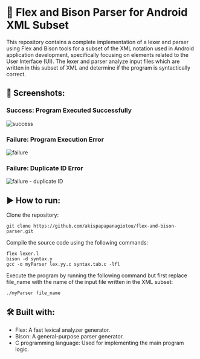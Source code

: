 ﻿# 🔎 Flex and Bison Parser for Android XML Subset
This repository contains a complete implementation of a lexer and parser using Flex and Bison tools for a subset of the XML notation used in Android application development, specifically focusing on elements related to the User Interface (UI). The lexer and parser analyze input files which are written in this subset of XML and determine if the program is syntactically correct.
## 📸 Screenshots:
### Success: Program Executed Successfully
![success](https://github.com/akispapapanagiotou/flex-and-bison-parser/assets/111454100/6126a471-3925-4482-a312-56cc5a4853ce)
### Failure: Program Execution Error
![failure](https://github.com/akispapapanagiotou/flex-and-bison-parser/assets/111454100/a6d23cca-b9b2-4c9f-a459-343f39df37c3)
### Failure: Duplicate ID Error
![failure - duplicate ID](https://github.com/akispapapanagiotou/flex-and-bison-parser/assets/111454100/2f2804a9-5c7f-44dc-a4e7-ed591149857e)
## ▶️ How to run:
Clone the repository:
```
git clone https://github.com/akispapapanagiotou/flex-and-bison-parser.git
```
Compile the source code using the following commands:
```
flex lexer.l
bison -d syntax.y
gcc -o myParser lex.yy.c syntax.tab.c -lfl
```
Execute the program by running the following command but first replace file_name with the name of the input file written in the XML subset:
```
./myParser file_name
```
## 🛠️ Built with:
- Flex: A fast lexical analyzer generator.
- Bison: A general-purpose parser generator.
- C programming language: Used for implementing the main program logic.
